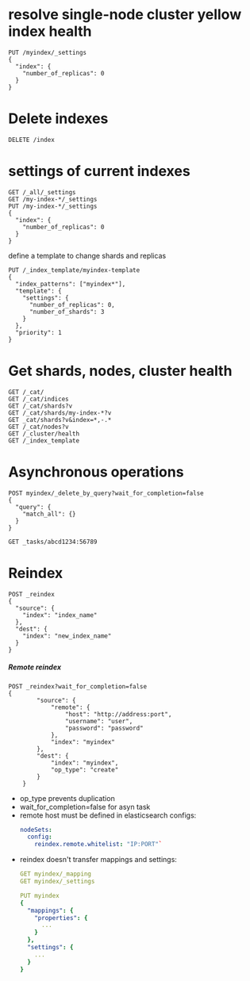 # resolve single-node cluster yellow index health
```http
PUT /myindex/_settings
{
  "index": {
    "number_of_replicas": 0
  }
}
```

# Delete indexes
```http
DELETE /index
```


# settings of current indexes
```http
GET /_all/_settings
GET /my-index-*/_settings
PUT /my-index-*/_settings
{
  "index": {
    "number_of_replicas": 0
  }
}
```
define a template to change shards and replicas
```http
PUT /_index_template/myindex-template
{
  "index_patterns": ["myindex*"],
  "template": {
    "settings": {
      "number_of_replicas": 0,
      "number_of_shards": 3
    }
  },
  "priority": 1
}
```


# Get shards, nodes, cluster health
```http
GET /_cat/
GET /_cat/indices
GET /_cat/shards?v
GET /_cat/shards/my-index-*?v
GET _cat/shards?v&index=*,-.*
GET /_cat/nodes?v
GET /_cluster/health
GET /_index_template
```


# Asynchronous operations
```http
POST myindex/_delete_by_query?wait_for_completion=false
{
  "query": {
    "match_all": {}
  }
}

GET _tasks/abcd1234:56789
```


# Reindex
```http
POST _reindex
{
  "source": {
    "index": "index_name"
  },
  "dest": {
    "index": "new_index_name"
  }
}
```

##### Remote reindex
```http
POST _reindex?wait_for_completion=false
{
        "source": {
            "remote": {
                "host": "http://address:port",
                "username": "user",
                "password": "password"
            },
            "index": "myindex"
        },
        "dest": {
            "index": "myindex",
            "op_type": "create"
        }
    }
```
- op_type prevents duplication
- wait_for_completion=false for asyn task
- remote host must be defined in elasticsearch configs:
  ```yml
  nodeSets:
    config:
      reindex.remote.whitelist: "IP:PORT"`
  ```
- reindex doesn't transfer mappings and settings:
  ```yml
  GET myindex/_mapping
  GET myindex/_settings
  ```
  ```yml
  PUT myindex
  {
    "mappings": {
      "properties": {
        ...
      }
    },
    "settings": {
      ...
    }
  }
  ```
